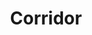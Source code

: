 ---
title: Corridor
crosslinks:
- videos
- UnexpectedRT
- place
- therewasanattempt
- gaming
- delusionalartists
- interestingasfuck
- GirlsMirin
- IAmA
- FloydVsVoid
- PlaceNL
- critters
- dayz
- DIY
- modnews
- gnomes
- ProCSS
- gifs
---